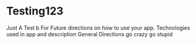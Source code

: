 # Testing123
Just A Test b
For Future directions on how to use your app.
Technologies used in app and description
General Directions
go crazy go stupid
